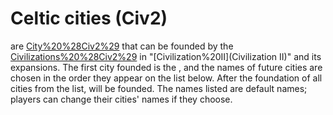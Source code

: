 # Celtic cities (Civ2)

 are [City%20%28Civ2%29](cities) that can be founded by the [Civilizations%20%28Civ2%29](civilization) in "[Civilization%20II](Civilization II)" and its expansions. The first city founded is the , and the names of future cities are chosen in the order they appear on the list below. After the foundation of all cities from the list, will be founded.
The names listed are default names; players can change their cities' names if they choose.
